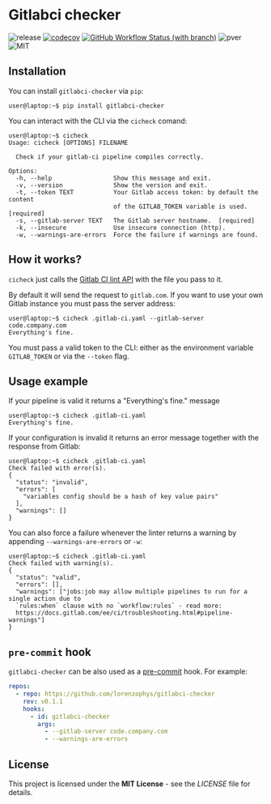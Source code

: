 # Gitlabci checker

![release](https://img.shields.io/github/v/release/lorenzophys/gitlabci-checker)
[![codecov](https://codecov.io/gh/lorenzophys/gitlabci-checker/branch/main/graph/badge.svg?token=WEZ1UH621Y)](https://codecov.io/gh/lorenzophys/gitlabci-checker)
[![GitHub Workflow Status (with branch)](https://img.shields.io/github/actions/workflow/status/lorenzophys/gitlabci-checker/test-workflow.yml?branch=main&label=tests)](https://img.shields.io/github/actions/workflow/status/lorenzophys/gitlabci-checker/test-workflow.yml)
![pver](https://img.shields.io/pypi/pyversions/gitlabci-checker)
![MIT](https://img.shields.io/github/license/lorenzophys/gitlabci-checker)

## Installation

You can install `gitlabci-checker` via `pip`:

```console
user@laptop:~$ pip install gitlabci-checker
```

You can interact with the CLI via the `cicheck` comand:

```console
user@laptop:~$ cicheck
Usage: cicheck [OPTIONS] FILENAME

  Check if your gitlab-ci pipeline compiles correctly.

Options:
  -h, --help                 Show this message and exit.
  -v, --version              Show the version and exit.
  -t, --token TEXT           Your Gitlab access token: by default the content
                             of the GITLAB_TOKEN variable is used.  [required]
  -s, --gitlab-server TEXT   The Gitlab server hostname.  [required]
  -k, --insecure             Use insecure connection (http).
  -w, --warnings-are-errors  Force the failure if warnings are found.
```

## How it works?

`cicheck` just calls the [Gitlab CI lint API](https://docs.gitlab.com/15.7/ee/api/lint.html) with the file you pass to it.

By default it will send the request to `gitlab.com`. If you want to use your own Gitlab instance you must pass the server address:

```console
user@laptop:~$ cicheck .gitlab-ci.yaml --gitlab-server code.company.com
Everything's fine.
```

You must pass a valid token to the CLI: either as the environment variable `GITLAB_TOKEN` or via the `--token` flag.

## Usage example

If your pipeline is valid it returns a "Everything's fine." message

```console
user@laptop:~$ cicheck .gitlab-ci.yaml
Everything's fine.
```

If your configuration is invalid it returns an error message together with the response from Gitlab:

```console
user@laptop:~$ cicheck .gitlab-ci.yaml
Check failed with error(s).
{
  "status": "invalid",
  "errors": [
    "variables config should be a hash of key value pairs"
  ],
  "warnings": []
}
```

You can also force a failure whenever the linter returns a warning by appending `--warnings-are-errors` or `-w`:

```console
user@laptop:~$ cicheck .gitlab-ci.yaml
Check failed with warning(s).
{
  "status": "valid",
  "errors": [],
  "warnings": ["jobs:job may allow multiple pipelines to run for a single action due to
  `rules:when` clause with no `workflow:rules` - read more:
  https://docs.gitlab.com/ee/ci/troubleshooting.html#pipeline-warnings"]
}
```

## `pre-commit` hook

`gitlabci-checker` can be also used as a [pre-commit](https://pre-commit.com) hook. For example:

```yaml
repos:
  - repo: https://github.com/lorenzophys/gitlabci-checker
    rev: v0.1.1
    hooks:
      - id: gitlabci-checker
        args:
          - --gitlab-server code.company.com
          - --warnings-are-errors
```

## License

This project is licensed under the **MIT License** - see the *LICENSE* file for details.
